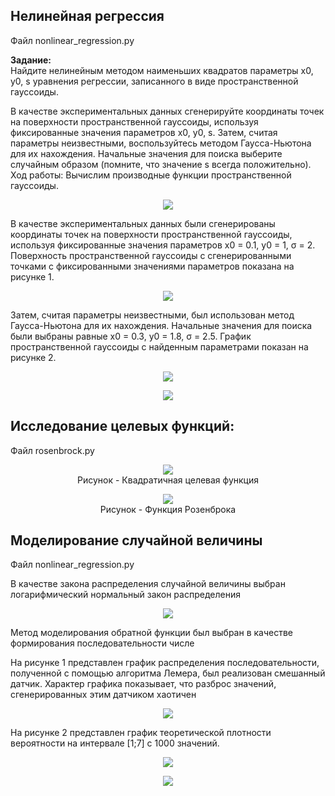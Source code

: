 <h2>Нелинейная регрессия</h2>
<p>Файл nonlinear_regression.py</p>
<b>Задание:</b><br>
Найдите нелинейным методом наименьших квадратов параметры x0, y0, s уравнения регрессии, записанного в виде пространственной гауссоиды.
 
В качестве экспериментальных данных сгенерируйте координаты точек на поверхности пространственной гауссоиды, используя фиксированные значения параметров x0, y0, s. Затем, считая параметры неизвестными, воспользуйтесь методом Гаусса-Ньютона для их нахождения. Начальные значения для поиска выберите случайным образом (помните, что значение s всегда положительно).
Ход работы:
Вычислим производные функции пространственной гауссоиды. 
<p align="center">
   <img src="https://user-images.githubusercontent.com/32924675/172057776-6355fb86-3cf3-4645-9ca4-18a3a8061500.png">
</p>
В качестве экспериментальных данных были сгенерированы координаты точек на поверхности пространственной гауссоиды, используя фиксированные значения параметров x0 = 0.1, y0 = 1, σ = 2. Поверхность пространственной гауссоиды с сгенерированными точками с фиксированными значениями параметров показана на рисунке 1.
<p align="center">
   <img src="https://user-images.githubusercontent.com/32924675/172057790-1733a1f2-a811-43a7-bdf9-4d240339a5d9.png">
</p>
Затем, считая параметры неизвестными, был использован метод Гаусса-Ньютона для их нахождения. Начальные значения для поиска были выбраны равные x0 = 0.3, y0 = 1.8, σ = 2.5. График пространственной гауссоиды с найденным параметрами показан на рисунке 2.
<p align="center">
   <img src="https://user-images.githubusercontent.com/32924675/172057797-6b63c5d6-41eb-483a-83c0-7be8ddb65081.png">
</p>
<p align="center">
   <img src="https://user-images.githubusercontent.com/32924675/172057799-be5cb4d0-00d2-4448-a869-d6118af1d32f.png">
</p>

<h2>Исследование целевых функций:</h2>
<p>Файл rosenbrock.py</p>
<p align="center">
   <img src="https://user-images.githubusercontent.com/32924675/172115616-307f08b4-e059-43a9-bd87-d3d17c07059e.png"><br>
   Рисунок - Квадратичная целевая функция
</p>

<p align="center">
   <img src="https://user-images.githubusercontent.com/32924675/172115794-d9bb8ad1-4d90-4ec4-8e88-4acd342af8eb.png"><br>
   Рисунок - Функция Розенброка

</p>

<h2>Моделирование случайной величины</h2>
<p>Файл nonlinear_regression.py</p>
<p>В качестве закона распределения случайной величины выбран логарифмический нормальный закон распределения</p>
<p align="center">
   <img src="https://user-images.githubusercontent.com/32924675/172112706-edc29701-3980-4509-9200-5c7edc5b125f.png">
</p>
<p>Метод моделирования обратной функции был выбран в качестве формирования последовательности числе</p>
На рисунке 1 представлен график распределения последовательности, полученной с помощью алгоритма Лемера, был реализован смешанный датчик. Характер графика показывает, что разброс значений, сгенерированных этим датчиком хаотичен
<p align="center">
   <img src="https://user-images.githubusercontent.com/32924675/172112907-f68bc5e2-ea40-43de-8360-274d5d8a9a7e.png">
</p>
На рисунке 2 представлен график теоретической плотности вероятности на интервале [1;7] с 1000 значений.
<p align="center">
   <img src="https://user-images.githubusercontent.com/32924675/172112977-47098ae8-426c-422f-8bbd-7593183a5f63.png">
</p>
<p align="center">
   <img src="https://user-images.githubusercontent.com/32924675/172113084-be36de2e-7213-4edc-9840-128a38a2fd16.png">
</p>
